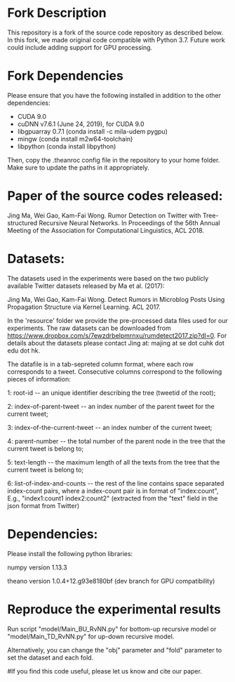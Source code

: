 # Fork Description

This repository is a fork of the source code repository as described below. In this fork, we made original code compatible with Python 3.7. Future work could include adding support for GPU processing.

# Fork Dependencies
Please ensure that you have the following installed in addition to the other dependencies:
- CUDA 9.0
- cuDNN v7.6.1 (June 24, 2019), for CUDA 9.0
- libgpuarray 0.7.1 (conda install -c mila-udem pygpu)
- mingw (conda install m2w64-toolchain)
- libpython (conda install libpython)

Then, copy the .theanroc config file in the repository to your home folder. Make sure to update the paths in it appropriately.

# Paper of the source codes released:

Jing Ma, Wei Gao, Kam-Fai Wong. Rumor Detection on Twitter with Tree-structured Recursive Neural Networks. In Proceedings of the 56th Annual Meeting of the Association for Computational Linguistics, ACL 2018.

# Datasets:

The datasets used in the experiments were based on the two publicly available Twitter datasets released by Ma et al. (2017):

Jing Ma, Wei Gao, Kam-Fai Wong. Detect Rumors in Microblog Posts Using Propagation Structure via Kernel Learning. ACL 2017.

In the 'resource' folder we provide the pre-processed data files used for our experiments. The raw datasets can be downloaded from https://www.dropbox.com/s/7ewzdrbelpmrnxu/rumdetect2017.zip?dl=0. For details about the datasets please contact Jing at: majing at se dot cuhk dot edu dot hk.

The datafile is in a tab-sepreted column format, where each row corresponds to a tweet. Consecutive columns correspond to the following pieces of information:

1: root-id -- an unique identifier describing the tree (tweetid of the root);

2: index-of-parent-tweet -- an index number of the parent tweet for the current tweet;

3: index-of-the-current-tweet -- an index number of the current tweet;

4: parent-number -- the total number of the parent node in the tree that the current tweet is belong to;

5: text-length -- the maximum length of all the texts from the tree that the current tweet is belong to;

6: list-of-index-and-counts -- the rest of the line contains space separated index-count pairs, where a index-count pair is in format of "index:count", E.g., "index1:count1 index2:count2" (extracted from the "text" field in the json format from Twitter)


# Dependencies:
Please install the following python libraries:

numpy version 1.13.3

theano version 1.0.4+12.g93e8180bf (dev branch for GPU compatibility)

# Reproduce the experimental results
Run script "model/Main_BU_RvNN.py" for bottom-up recursive model or "model/Main_TD_RvNN.py" for up-down recursive model.

Alternatively, you can change the "obj" parameter and "fold" parameter to set the dataset and each fold.

#If you find this code useful, please let us know and cite our paper.
